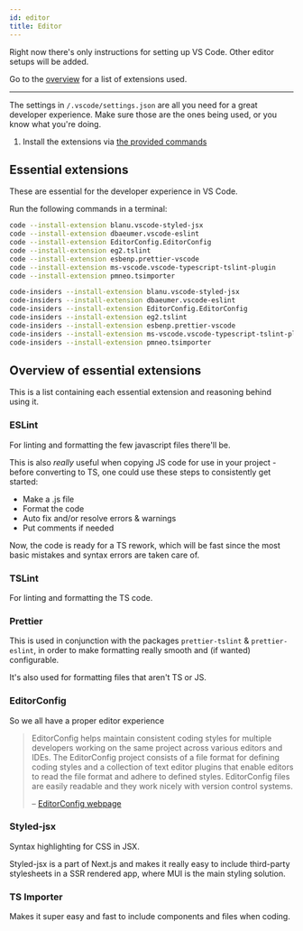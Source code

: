 ```yaml
---
id: editor
title: Editor
---
```


Right now there's only instructions for setting up VS Code. Other editor setups will be added.

Go to the [overview](#overview-of-essential-extensions) for a list of extensions used.

---

The settings in `/.vscode/settings.json` are all you need for a great developer experience.
Make sure those are the ones being used, or you know what you're doing.

1. Install the extensions via [the provided commands](#essential-extensions)

## Essential extensions

These are essential for the developer experience in VS Code.

Run the following commands in a terminal:

<!--DOCUSAURUS_CODE_TABS-->
<!--VS Code-->

```bash
code --install-extension blanu.vscode-styled-jsx
code --install-extension dbaeumer.vscode-eslint
code --install-extension EditorConfig.EditorConfig
code --install-extension eg2.tslint
code --install-extension esbenp.prettier-vscode
code --install-extension ms-vscode.vscode-typescript-tslint-plugin
code --install-extension pmneo.tsimporter
```

<!--VS Code Insiders-->

```bash
code-insiders --install-extension blanu.vscode-styled-jsx
code-insiders --install-extension dbaeumer.vscode-eslint
code-insiders --install-extension EditorConfig.EditorConfig
code-insiders --install-extension eg2.tslint
code-insiders --install-extension esbenp.prettier-vscode
code-insiders --install-extension ms-vscode.vscode-typescript-tslint-plugin
code-insiders --install-extension pmneo.tsimporter
```

<!--END_DOCUSAURUS_CODE_TABS-->

## Overview of essential extensions

This is a list containing each essential extension and reasoning behind using it.

### ESLint

For linting and formatting the few javascript files there'll be.

This is also _really_ useful when copying JS code for use in your project - before converting to TS, one could use these steps to consistently get started:

- Make a .js file
- Format the code
- Auto fix and/or resolve errors & warnings
- Put comments if needed

Now, the code is ready for a TS rework, which will be fast since the most basic mistakes and syntax errors are taken care of.

### TSLint

For linting and formatting the TS code.

### Prettier

This is used in conjunction with the packages `prettier-tslint` & `prettier-eslint`, in order to make formatting really smooth and (if wanted) configurable.

It's also used for formatting files that aren't TS or JS.

### EditorConfig

So we all have a proper editor experience

> EditorConfig helps maintain consistent coding styles for multiple developers working on the same project across various editors and IDEs. The EditorConfig project consists of a file format for defining coding styles and a collection of text editor plugins that enable editors to read the file format and adhere to defined styles. EditorConfig files are easily readable and they work nicely with version control systems.
>
> – [EditorConfig webpage](https://editorconfig.org/)

### Styled-jsx

Syntax highlighting for CSS in JSX.

Styled-jsx is a part of Next.js and makes it really easy to include third-party stylesheets in a SSR rendered app, where MUI is the main styling solution.

### TS Importer

Makes it super easy and fast to include components and files when coding.
